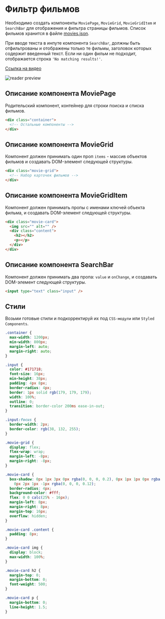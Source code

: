# Фильтр фильмов

Необходимо создать компоненты `MoviePage`, `MovieGrid`, `MovieGridItem` и
`SearchBar` для отображения и фильтра страницы фильмов. Список фильмов хранится
в файле [movies.json](./movies.json).

При вводе текста в инпуте компонента `SearchBar`, должны быть отфильтрованы и
отображены только те фильмы, заголовок которых содержит введенный текст. Если ни
один фильм не подходит, отображается строка `'No matching results!'`.

[Ссылка на видео](https://take.ms/Abnv1)

![reader preview](./mockup/preview.png)

## Описание компонента MoviePage

Родительский компонент, контейнер для строки поиска и списка фильмов.

```html
<div class="container">
  <!-- Остальные компоненты -->
</div>
```

## Описание компонента MovieGrid

Компонент должен принимать один проп `items` - массив объектов фильмов и
создавать DOM-элемент следующей структуры.

```html
<div class="movie-grid">
  <!-- Набор карточек фильмов -->
</div>
```

## Описание компонента MovieGridItem

Компонент должен принимать пропы с именами ключей объекта фильма, и создавать
DOM-элемент следующей структуры.

```html
<div class="movie-card">
  <img src="" alt="" />
  <div class="content">
    <h2></h2>
    <p></p>
  </div>
</div>
```

## Описание компонента SearchBar

Компонент должен принимать два пропа: `value` и `onChange`, и создавать
DOM-элемент следующей структуры.

```html
<input type="text" class="input" />
```

## Стили

Возьми готовые стили и подкорректируй их под `CSS-модули` или
`Styled Components`.

```css
.container {
  max-width: 1200px;
  min-width: 800px;
  margin-left: auto;
  margin-right: auto;
}

.input {
  color: #171718;
  font-size: 16px;
  min-height: 38px;
  padding: 4px 8px;
  border-radius: 4px;
  border: 1px solid rgb(179, 179, 179);
  width: 100%;
  outline: 0;
  transition: border-color 200ms ease-in-out;
}

.input:focus {
  border-width: 2px;
  border-color: rgb(38, 132, 255);
}

.movie-grid {
  display: flex;
  flex-wrap: wrap;
  margin-left: -8px;
  margin-right: -8px;
}

.movie-card {
  box-shadow: 0px 1px 3px 0px rgba(0, 0, 0, 0.2), 0px 1px 1px 0px rgba(0, 0, 0, 0.14),
    0px 2px 1px -1px rgba(0, 0, 0, 0.12);
  border-radius: 4px;
  background-color: #fff;
  flex: 0 0 calc(25% - 16px);
  margin-left: 8px;
  margin-right: 8px;
  margin-top: 16px;
  overflow: hidden;
}

.movie-card .content {
  padding: 8px;
}

.movie-card img {
  display: block;
  max-width: 100%;
}

.movie-card h2 {
  margin-top: 0;
  margin-bottom: 0;
  font-weight: 500;
}

.movie-card p {
  margin-bottom: 0;
  line-height: 1.5;
}
```

